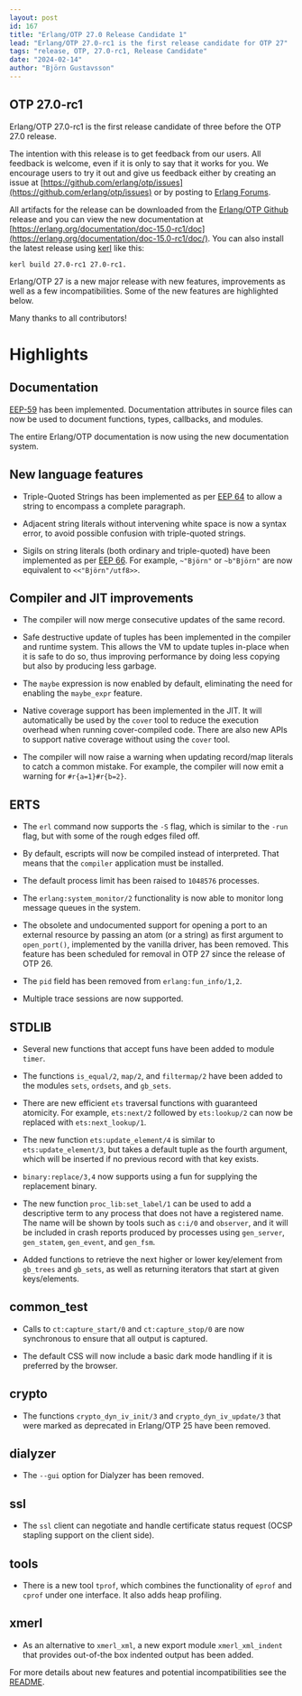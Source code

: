 ```yaml
---
layout: post
id: 167
title: "Erlang/OTP 27.0 Release Candidate 1"
lead: "Erlang/OTP 27.0-rc1 is the first release candidate for OTP 27"
tags: "release, OTP, 27.0-rc1, Release Candidate"
date: "2024-02-14"
author: "Björn Gustavsson"
---
```

## OTP 27.0-rc1

Erlang/OTP 27.0-rc1 is the first release candidate of three before the OTP 27.0 release.

The intention with this release is to get feedback from our users.
All feedback is welcome, even if it is only to say that it works for you.
We encourage users to try it out and give us feedback either by creating an issue at
[https://github.com/erlang/otp/issues](https://github.com/erlang/otp/issues) or by
posting to [Erlang Forums](https://erlangforums.com/).

All artifacts for the release can be downloaded from the
[Erlang/OTP Github](https://github.com/erlang/otp/releases/tag/OTP-27.0-rc1) release
and you can view the new documentation at
[https://erlang.org/documentation/doc-15.0-rc1/doc](https://erlang.org/documentation/doc-15.0-rc1/doc/).
You can also install the latest release using [kerl](https://github.com/kerl/kerl) like this:

```
kerl build 27.0-rc1 27.0-rc1.
```

Erlang/OTP 27 is a new major release with new features, improvements
as well as a few incompatibilities. Some of the new features are
highlighted below.

Many thanks to all contributors!


# Highlights

## Documentation

[EEP-59](https://www.erlang.org/eeps/eep-0059) has been
implemented. Documentation attributes in source files can now be used
to document functions, types, callbacks, and modules.

The entire Erlang/OTP documentation is now using the new documentation
system.

## New language features

* Triple-Quoted Strings has been implemented as per
  [EEP 64](https://www.erlang.org/eeps/eep-0064) to allow a string
  to encompass a complete paragraph.

* Adjacent string literals without intervening white space is now a syntax
  error, to avoid possible confusion with triple-quoted strings.

* Sigils on string literals (both ordinary and triple-quoted) have
  been implemented as per
  [EEP  66](https://www.erlang.org/eeps/eep-0066). For example,
  `~"Björn"` or `~b"Björn"` are now equivalent to `<<"Björn"/utf8>>`.


## Compiler and JIT improvements

* The compiler will now merge consecutive updates of the same record.

* Safe destructive update of tuples has been implemented in the compiler
  and runtime system. This allows the VM to update tuples in-place when it
  is safe to do so, thus improving performance by doing less copying but
  also by producing less garbage.

* The `maybe` expression is now enabled by default, eliminating the need
  for enabling the `maybe_expr` feature.

* Native coverage support has been implemented in the JIT. It will
  automatically be used by the `cover` tool to reduce the execution
  overhead when running cover-compiled code. There are also new APIs
  to support native coverage without using the `cover` tool.

* The compiler will now raise a warning when updating record/map literals
  to catch a common mistake. For example, the compiler will now emit a
  warning for `#r{a=1}#r{b=2}`.


## ERTS

* The `erl` command now supports the `-S` flag, which is similar to
  the `-run` flag, but with some of the rough edges filed off.

* By default, escripts will now be compiled instead of interpreted. That
  means that the `compiler` application must be installed.

* The default process limit has been raised to `1048576` processes.

* The `erlang:system_monitor/2` functionality is now able to monitor long
  message queues in the system.

* The obsolete and undocumented support for opening a port to an external
  resource by passing an atom (or a string) as first argument to
  `open_port()`, implemented by the vanilla driver,
  has been removed. This feature has been scheduled for removal in OTP 27
  since the release of OTP 26.

* The `pid` field has been removed from `erlang:fun_info/1,2`.

* Multiple trace sessions are now supported.


## STDLIB

* Several new functions that accept funs have been added to module `timer`.

* The functions `is_equal/2`, `map/2`, and `filtermap/2` have been added to
  the modules `sets`, `ordsets`, and `gb_sets`.

* There are new efficient `ets` traversal functions with guaranteed atomicity.
  For example, `ets:next/2` followed by `ets:lookup/2` can now be replaced
  with `ets:next_lookup/1`.

* The new function `ets:update_element/4` is similar to `ets:update_element/3`,
  but takes a default tuple as the fourth argument, which will be inserted
  if no previous record with that key exists.

* `binary:replace/3,4` now supports using a fun for supplying the
  replacement binary.

* The new function `proc_lib:set_label/1` can be used to add a descriptive
  term to any process that does not have a registered name. The name will
  be shown by tools such as `c:i/0` and `observer`, and it will be included
  in crash reports produced by processes using `gen_server`, `gen_statem`,
  `gen_event`, and `gen_fsm`.

* Added functions to retrieve the next higher or lower key/element from
  `gb_trees` and `gb_sets`, as well as returning iterators that start at
  given keys/elements.

## common_test

* Calls to `ct:capture_start/0` and `ct:capture_stop/0` are now synchronous to
  ensure that all output is captured.

* The default CSS will now include a basic dark mode handling if it is
  preferred by the browser.

## crypto

* The functions `crypto_dyn_iv_init/3` and `crypto_dyn_iv_update/3`
  that were marked as deprecated in Erlang/OTP 25 have been removed.

## dialyzer

* The `--gui` option for Dialyzer has been removed.

## ssl

* The `ssl` client can negotiate and handle certificate status request (OCSP
  stapling support on the client side).

## tools

* There is a new tool `tprof`, which combines the functionality of `eprof`
  and `cprof` under one interface. It also adds heap profiling.

## xmerl

* As an alternative to `xmerl_xml`, a new export module `xmerl_xml_indent`
  that provides out-of-the box indented output has been added.


For more details about new features and potential incompatibilities see the [README](https://erlang.org/download/otp_src_27.0-rc1.readme).
